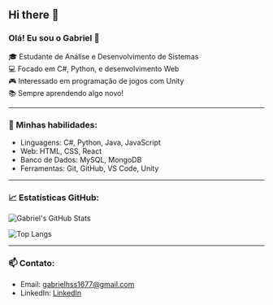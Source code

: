 ## Hi there 👋

<!--
**gabrielHS204/gabrielHS204** is a ✨ _special_ ✨ repository because its `README.md` (this file) appears on your GitHub profile.

Here are some ideas to get you started:

- 🔭 I’m currently working on ...
- 🌱 I’m currently learning ...
- 👯 I’m looking to collaborate on ...
- 🤔 I’m looking for help with ...
- 💬 Ask me about ...
- 📫 How to reach me: ...
- 😄 Pronouns: ...
- ⚡ Fun fact: ...
-->
### Olá! Eu sou o Gabriel 👋

🎓 Estudante de Análise e Desenvolvimento de Sistemas  
💻 Focado em C#, Python, e desenvolvimento Web  
🎮 Interessado em programação de jogos com Unity  
📚 Sempre aprendendo algo novo!

---

### 📌 Minhas habilidades:
- Linguagens: C#, Python, Java, JavaScript
- Web: HTML, CSS, React
- Banco de Dados: MySQL, MongoDB
- Ferramentas: Git, GitHub, VS Code, Unity

---

### 📈 Estatísticas GitHub:

![Gabriel's GitHub Stats](https://github-readme-stats.vercel.app/api?username=gabrielhss&show_icons=true&theme=tokyonight)

![Top Langs](https://github-readme-stats.vercel.app/api/top-langs/?username=gabrielhss&layout=compact&theme=tokyonight)

---

### 📫 Contato:
- Email: gabrielhss1677@gmail.com
- LinkedIn: [LinkedIn](www.linkedin.com/in/gabriel-henrique-0b03352ba)

